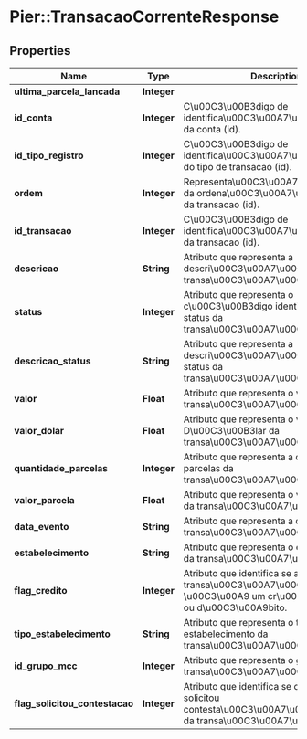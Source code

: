 # Pier::TransacaoCorrenteResponse

## Properties
Name | Type | Description | Notes
------------ | ------------- | ------------- | -------------
**ultima_parcela_lancada** | **Integer** |  | [optional] 
**id_conta** | **Integer** | C\u00C3\u00B3digo de identifica\u00C3\u00A7\u00C3\u00A3o da conta (id). | [optional] 
**id_tipo_registro** | **Integer** | C\u00C3\u00B3digo de identifica\u00C3\u00A7\u00C3\u00A3o do tipo de transacao (id). | [optional] 
**ordem** | **Integer** | Representa\u00C3\u00A7\u00C3\u00A3o da ordena\u00C3\u00A7\u00C3\u00A3o da transacao (id). | [optional] 
**id_transacao** | **Integer** | C\u00C3\u00B3digo de identifica\u00C3\u00A7\u00C3\u00A3o da transacao (id). | [optional] 
**descricao** | **String** | Atributo que representa a descri\u00C3\u00A7\u00C3\u00A3o da transa\u00C3\u00A7\u00C3\u00A3o. | [optional] 
**status** | **Integer** | Atributo que representa o c\u00C3\u00B3digo identificador do status da transa\u00C3\u00A7\u00C3\u00A3o. | [optional] 
**descricao_status** | **String** | Atributo que representa a descri\u00C3\u00A7\u00C3\u00A3o do status da transa\u00C3\u00A7\u00C3\u00A3o. | [optional] 
**valor** | **Float** | Atributo que representa o valor da transa\u00C3\u00A7\u00C3\u00A3o. | [optional] 
**valor_dolar** | **Float** | Atributo que representa o valor em D\u00C3\u00B3lar da transa\u00C3\u00A7\u00C3\u00A3o. | [optional] 
**quantidade_parcelas** | **Integer** | Atributo que representa a quantidade de parcelas da transa\u00C3\u00A7\u00C3\u00A3o. | [optional] 
**valor_parcela** | **Float** | Atributo que representa o valor da parcela da transa\u00C3\u00A7\u00C3\u00A3o. | [optional] 
**data_evento** | **String** | Atributo que representa a data de envio da transa\u00C3\u00A7\u00C3\u00A3o. | [optional] 
**estabelecimento** | **String** | Atributo que representa o estabelecimento da transa\u00C3\u00A7\u00C3\u00A3o. | [optional] 
**flag_credito** | **Integer** | Atributo que identifica se a transa\u00C3\u00A7\u00C3\u00A3o \u00C3\u00A9 um cr\u00C3\u00A9dito ou d\u00C3\u00A9bito. | [optional] 
**tipo_estabelecimento** | **String** | Atributo que representa o tipo de estabelecimento da transa\u00C3\u00A7\u00C3\u00A3o. | [optional] 
**id_grupo_mcc** | **Integer** | Atributo que representa o grupo MCC da transa\u00C3\u00A7\u00C3\u00A3o. | [optional] 
**flag_solicitou_contestacao** | **Integer** | Atributo que identifica se o portador solicitou contesta\u00C3\u00A7\u00C3\u00A3o da transa\u00C3\u00A7\u00C3\u00A3o. | [optional] 



